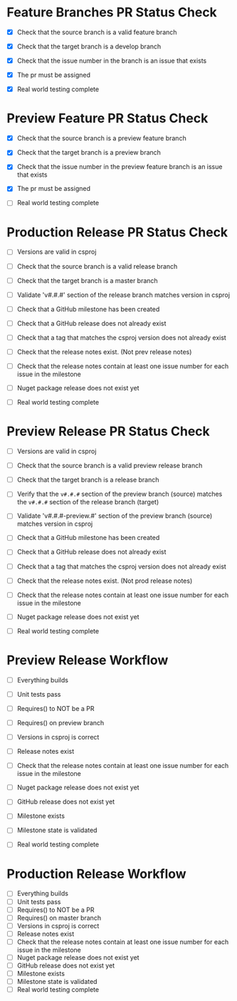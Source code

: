 # Feature Branches PR Status Check

- [x] Check that the source branch is a valid feature branch
- [x] Check that the target branch is a develop branch
- [x] Check that the issue number in the branch is an issue that exists
- [x] The pr must be assigned
- [x] Real world testing complete



# Preview Feature PR Status Check

- [x] Check that the source branch is a preview feature branch
- [x] Check that the target branch is a preview branch
- [x] Check that the issue number in the preview feature branch is an issue that exists
- [x] The pr must be assigned
- [ ] Real world testing complete


# Production Release PR Status Check

- [ ] Versions are valid in csproj
- [ ] Check that the source branch is a valid release branch
- [ ] Check that the target branch is a master branch
- [ ] Validate 'v#.#.#' section of the release branch matches version in csproj
- [ ] Check that a GitHub milestone has been created
- [ ] Check that a GitHub release does not already exist
- [ ] Check that a tag that matches the csproj version does not already exist
- [ ] Check that the release notes exist.  (Not prev release notes)
- [ ] Check that the release notes contain at least one issue number for each issue in the milestone
- [ ] Nuget package release does not exist yet
- [ ] Real world testing complete


# Preview Release PR Status Check

- [ ] Versions are valid in csproj
- [ ] Check that the source branch is a valid preview release branch
- [ ] Check that the target branch is a release branch
- [ ] Verify that the `v#.#.#` section of the preview branch (source) matches the `v#.#.#` section of the release branch (target)
- [ ] Validate 'v#.#.#-preview.#' section of the preview branch (source) matches version in csproj
- [ ] Check that a GitHub milestone has been created
- [ ] Check that a GitHub release does not already exist
- [ ] Check that a tag that matches the csproj version does not already exist
- [ ] Check that the release notes exist.  (Not prod release notes)
- [ ] Check that the release notes contain at least one issue number for each issue in the milestone
- [ ] Nuget package release does not exist yet
- [ ] Real world testing complete


# Preview Release Workflow

- [ ] Everything builds
- [ ] Unit tests pass
- [ ] Requires() to NOT be a PR
- [ ] Requires() on preview branch
- [ ] Versions in csproj is correct
- [ ] Release notes exist
- [ ] Check that the release notes contain at least one issue number for each issue in the milestone
- [ ] Nuget package release does not exist yet
- [ ] GitHub release does not exist yet
- [ ] Milestone exists
- [ ] Milestone state is validated
- [ ] Real world testing complete


# Production Release Workflow

- [ ] Everything builds
- [ ] Unit tests pass
- [ ] Requires() to NOT be a PR
- [ ] Requires() on master branch
- [ ] Versions in csproj is correct
- [ ] Release notes exist
- [ ] Check that the release notes contain at least one issue number for each issue in the milestone
- [ ] Nuget package release does not exist yet
- [ ] GitHub release does not exist yet
- [ ] Milestone exists
- [ ] Milestone state is validated
- [ ] Real world testing complete